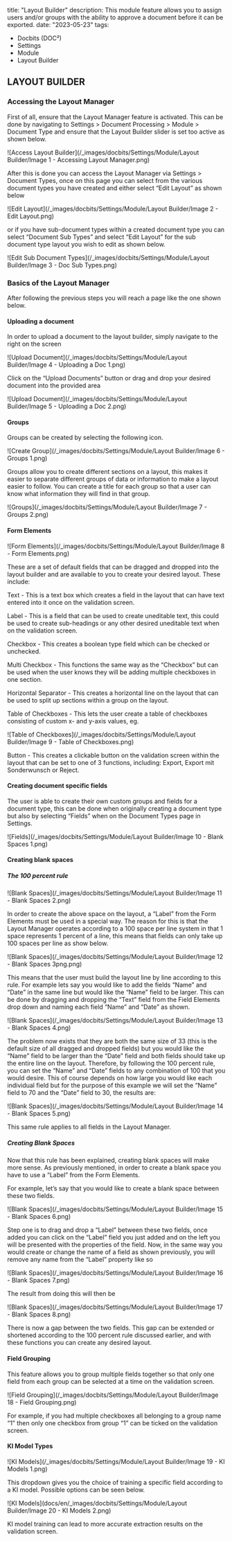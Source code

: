 title: "Layout Builder"
description: This module feature allows you to assign users and/or groups with the ability to approve a document before it can be exported.
date: "2023-05-23"
tags:
  - Docbits (DOC²)
  - Settings
  - Module
  - Layout Builder

  ## LAYOUT BUILDER

  ### Accessing the Layout Manager

  First of all, ensure that the Layout Manager feature is activated. This can be done by navigating to Settings > Document Processing > Module > Document Type and ensure that the Layout Builder slider is set too active as shown below.

  ![Access Layout Builder](/_images/docbits/Settings/Module/Layout Builder/Image 1 - Accessing Layout Manager.png)

  After this is done you can access the Layout Manager via Settings > Document Types, once on this page you can select from the various document types you have created and either select “Edit Layout” as shown below

  ![Edit Layout](/_images/docbits/Settings/Module/Layout Builder/Image 2 - Edit Layout.png)

  or if you have sub-document types within a created document type you can select “Document Sub Types” and select “Edit Layout” for the sub document type layout you wish to edit as shown below.

  ![Edit Sub Document Types](/_images/docbits/Settings/Module/Layout Builder/Image 3 - Doc Sub Types.png)

  ### Basics of the Layout Manager 

  After following the previous steps you will reach a page like the one shown below.

  #### Uploading a document

  In order to upload a document to the layout builder, simply navigate to the right on the screen 

  ![Upload Document](/_images/docbits/Settings/Module/Layout Builder/Image 4 - Uploading a Doc 1.png)

  Click on the “Upload Documents” button or drag and drop your desired document into the provided area

  ![Upload Document](/_images/docbits/Settings/Module/Layout Builder/Image 5 - Uploading a Doc 2.png)

  #### Groups

  Groups can be created by selecting the following icon.

  ![Create Group](/_images/docbits/Settings/Module/Layout Builder/Image 6 - Groups 1.png)

  Groups allow you to create different sections on a layout, this makes it easier to separate different groups of data or information to make a layout easier to follow. You can create a title for each group so that a user can know what information they will find in that group.

  ![Groups](/_images/docbits/Settings/Module/Layout Builder/Image 7 -  Groups 2.png)

  #### Form Elements

  ![Form Elements](/_images/docbits/Settings/Module/Layout Builder/Image 8 - Form Elements.png)

  These are a set of default fields that can be dragged and dropped into the layout builder and are available to you to create your desired layout. These include:

  Text - This is a text box which creates a field in the layout that can have text entered into it once on the validation screen.

  Label - This is a field that can be used to create uneditable text, this could be used to create sub-headings or any other desired uneditable text when on the validation screen.

  Checkbox - This creates a boolean type field which can be checked or unchecked.

  Multi Checkbox - This functions the same way as the “Checkbox” but can be used when the user knows they will be adding multiple checkboxes in one section.

  Horizontal Separator - This creates a horizontal line on the layout that can be used to split up sections within a group on the layout.

  Table of Checkboxes - This lets the user create a table of checkboxes consisting of custom  x- and y-axis values, eg. 

  ![Table of Checkboxes](/_images/docbits/Settings/Module/Layout Builder/Image 9 - Table of Checkboxes.png)

  Button - This creates a clickable button on the validation screen within the layout that can be set to one of 3 functions, including: Export, Export mit Sonderwunsch or Reject.

 

  #### Creating document specific fields

  The user is able to create their own custom groups and fields for a document type, this can be done when originally creating a document type but also by selecting “Fields” when on the Document Types page in Settings.

  ![Fields](/_images/docbits/Settings/Module/Layout Builder/Image 10 - Blank Spaces 1.png)

  #### Creating blank spaces

  ##### The 100 percent rule

  ![Blank Spaces](/_images/docbits/Settings/Module/Layout Builder/Image 11 - Blank Spaces 2.png)

  In order to create the above space on the layout, a “Label” from the Form Elements must be used in a special way. The reason for this is that the Layout Manager operates according to a 100 space per line system in that 1 space represents 1 percent of a line, this means that fields can only take up 100 spaces per line as show below.

  ![Blank Spaces](/_images/docbits/Settings/Module/Layout Builder/Image 12 - Blank Spaces 3png.png)

  This means that the user must build the layout line by line according to this rule. For example lets say you would like to add the fields “Name” and “Date” in the same line but would like the “Name” field to be larger. This can be done by dragging and dropping the “Text” field from the Field Elements drop down and naming each field “Name” and “Date” as shown.

  ![Blank Spaces](/_images/docbits/Settings/Module/Layout Builder/Image 13 - Blank Spaces 4.png)

  The problem now exists that they are both the same size of 33 (this is the default size of all dragged and dropped fields) but you would like the “Name” field to be larger than the “Date” field and both fields should take up the entire line on the layout. Therefore, by following the 100 percent rule, you can set the “Name” and “Date” fields to any combination of 100 that you would desire. This of course depends on how large you would like each individual field but for the purpose of this example we will set the “Name” field to 70 and the “Date” field to 30, the results are:

  ![Blank Spaces](/_images/docbits/Settings/Module/Layout Builder/Image 14 - Blank Spaces 5.png)

  This same rule applies to all fields in the Layout Manager.

  ##### Creating Blank Spaces

  Now that this rule has been explained, creating blank spaces will make more sense. As previously mentioned, in order to create a blank space you have to use a “Label” from the Form Elements.

  For example, let’s say that you would like to create a blank space between these two fields.

  ![Blank Spaces](/_images/docbits/Settings/Module/Layout Builder/Image 15 - Blank Spaces 6.png)

  Step one is to drag and drop a “Label” between these two fields, once added you can click on the “Label” field you just added and on the left you will be presented with the properties of the field. Now, in the same way you would create or change the name of a field as shown previously, you will remove any name from the “Label” property like so

  ![Blank Spaces](/_images/docbits/Settings/Module/Layout Builder/Image 16 - Blank Spaces 7.png)

  The result from doing this will then be

  ![Blank Spaces](/_images/docbits/Settings/Module/Layout Builder/Image 17 - Blank Spaces 8.png)

  There is now a gap between the two fields. This gap can be extended or shortened according to the 100 percent rule discussed earlier, and with these functions you can create any desired layout.


  #### Field Grouping

  This feature allows you to group multiple fields together so that only one field from each group can be selected at a time on the validation screen.

  ![Field Grouping](/_images/docbits/Settings/Module/Layout Builder/Image 18 - Field Grouping.png)

  For example, if you had multiple checkboxes all belonging to a group name “1” then only one checkbox from group “1” can be ticked on the validation screen.

 
  #### KI Model Types

  ![KI Models](/_images/docbits/Settings/Module/Layout Builder/Image 19 - KI Models 1.png)

  This dropdown gives you the choice of training a specific field according to a KI model. Possible options can be seen below.

  ![KI Models](docs/en/_images/docbits/Settings/Module/Layout Builder/Image 20 - KI Models 2.png)

  KI model training can lead to more accurate extraction results on the validation screen.



